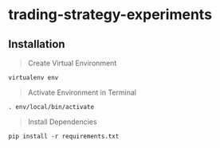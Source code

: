 # trading-strategy-experiments

## Installation

> Create Virtual Environment

```
virtualenv env
```

> Activate Environment in Terminal

```
. env/local/bin/activate
```

> Install Dependencies

```
pip install -r requirements.txt
```

